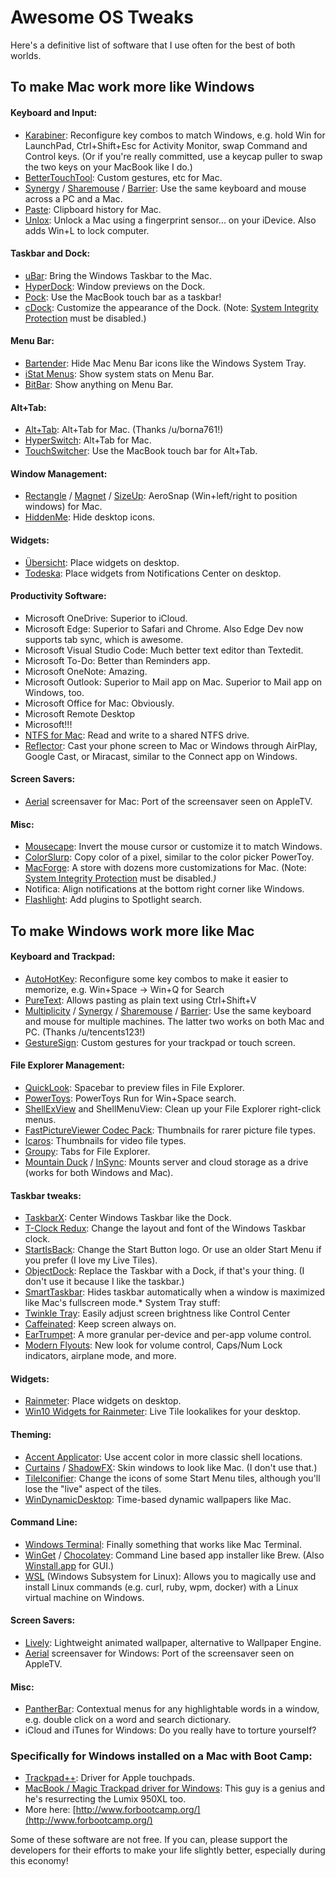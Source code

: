 # Awesome OS Tweaks

Here's a definitive list of software that I use often for the best of both worlds.

## To make Mac work more like Windows
#### Keyboard and Input:
* [Karabiner](https://karabiner-elements.pqrs.org/): Reconfigure key combos to match Windows, e.g. hold Win for LaunchPad, Ctrl+Shift+Esc for Activity Monitor, swap Command and Control keys. (Or if you're really committed, use a keycap puller to swap the two keys on your MacBook like I do.)
* [BetterTouchTool](https://folivora.ai/downloads): Custom gestures, etc for Mac.
* [Synergy](https://symless.com/synergy) / [Sharemouse](https://www.sharemouse.com/) / [Barrier](https://github.com/debauchee/barrier): Use the same keyboard and mouse across a PC and a Mac.
* [Paste](https://pasteapp.io/): Clipboard history for Mac.
* [Unlox](https://unlox.it/): Unlock a Mac using a fingerprint sensor... on your iDevice. Also adds Win+L to lock computer.
#### Taskbar and Dock:
* [uBar](https://brawersoftware.com/products/ubar): Bring the Windows Taskbar to the Mac.
* [HyperDock](https://bahoom.com/hyperdock/): Window previews on the Dock.
* [Pock](https://pock.dev/): Use the MacBook touch bar as a taskbar!
* [cDock](https://www.macenhance.com/cdock.html): Customize the appearance of the Dock. (Note: [System Integrity Protection](https://www.macenhance.com/blog/2020/sip.html) must be disabled.)
#### Menu Bar:
* [Bartender](https://www.macbartender.com/): Hide Mac Menu Bar icons like the Windows System Tray.
* [iStat Menus](https://bjango.com/mac/istatmenus/): Show system stats on Menu Bar.
* [BitBar](https://github.com/matryer/bitbar-plugins): Show anything on Menu Bar.
#### Alt+Tab:
* [Alt+Tab](https://alt-tab-macos.netlify.app/): Alt+Tab for Mac. (Thanks /u/borna761!)
* [HyperSwitch](https://bahoom.com/hyperswitch): Alt+Tab for Mac.
* [TouchSwitcher](https://hazeover.com/touchswitcher.html): Use the MacBook touch bar for Alt+Tab.
#### Window Management:
* [Rectangle](https://rectangleapp.com/) / [Magnet](https://apps.apple.com/us/app/magnet/id441258766?mt=12) / [SizeUp](https://www.irradiatedsoftware.com/sizeup/): AeroSnap (Win+left/right to position windows) for Mac.
* [HiddenMe](https://apps.apple.com/us/app/hiddenme/id467040476?mt=12): Hide desktop icons.
#### Widgets:
* [Übersicht](http://tracesof.net/uebersicht/): Place widgets on desktop.
* [Todeska](https://www.macenhance.com/todeska.html): Place widgets from Notifications Center on desktop.
#### Productivity Software:
* Microsoft OneDrive: Superior to iCloud.
* Microsoft Edge: Superior to Safari and Chrome. Also Edge Dev now supports tab sync, which is awesome.
* Microsoft Visual Studio Code: Much better text editor than Textedit.
* Microsoft To-Do: Better than Reminders app.
* Microsoft OneNote: Amazing.
* Microsoft Outlook: Superior to Mail app on Mac. Superior to Mail app on Windows, too.
* Microsoft Office for Mac: Obviously.
* Microsoft Remote Desktop
* Microsoft!!!
* [NTFS for Mac](https://www.paragon-software.com/home/ntfs-mac/): Read and write to a shared NTFS drive.
* [Reflector](https://www.airsquirrels.com/reflector): Cast your phone screen to Mac or Windows through AirPlay, Google Cast, or Miracast, similar to the Connect app on Windows.
#### Screen Savers:
* [Aerial](https://aerialscreensaver.github.io/) screensaver for Mac: Port of the screensaver seen on AppleTV.
#### Misc:
* [Mousecape](https://github.com/alexzielenski/Mousecape): Invert the mouse cursor or customize it to match Windows.
* [ColorSlurp](https://colorslurp.com/): Copy color of a pixel, similar to the color picker PowerToy.
* [MacForge](https://www.macenhance.com/macforge.html): A store with dozens more customizations for Mac. (Note: [System Integrity Protection](https://www.macenhance.com/blog/2020/sip.html) must be disabled.*)*
* Notifica: Align notifications at the bottom right corner like Windows.
* [Flashlight](https://github.com/w0lfschild/Flashlight): Add plugins to Spotlight search.
 
## To make Windows work more like Mac
#### Keyboard and Trackpad:
* [AutoHotKey](https://www.autohotkey.com/): Reconfigure some key combos to make it easier to memorize, e.g. Win+Space -> Win+Q for Search
* [PureText](https://www.microsoft.com/en-us/p/puretext/9pkjv6319qtl): Allows pasting as plain text using Ctrl+Shift+V
* [Multiplicity](https://www.stardock.com/products/multiplicity/) / [Synergy](https://symless.com/synergy) / [Sharemouse](https://www.sharemouse.com/) / [Barrier](https://github.com/debauchee/barrier): Use the same keyboard and mouse for multiple machines. The latter two works on both Mac and PC. (Thanks /u/tencents123!)
* [GestureSign](https://gesturesign.win/): Custom gestures for your trackpad or touch screen.
#### File Explorer Management:
* [QuickLook](https://www.microsoft.com/en-us/p/quicklook/9nv4bs3l1h4s): Spacebar to preview files in File Explorer.
* [PowerToys](https://github.com/microsoft/PowerToys): PowerToys Run for Win+Space search.
* [ShellExView](https://www.nirsoft.net/utils/shexview.html) and ShellMenuView: Clean up your File Explorer right-click menus.
* [FastPictureViewer Codec Pack](http://www.fastpictureviewer.com/codecs/): Thumbnails for rarer picture file types.
* [Icaros](https://www.videohelp.com/software/Icaros): Thumbnails for video file types.
* [Groupy](https://www.stardock.com/products/groupy/): Tabs for File Explorer.
* [Mountain Duck](https://mountainduck.io/) / [InSync](https://www.insynchq.com/): Mounts server and cloud storage as a drive (works for both Windows and Mac).
#### Taskbar tweaks:
* [TaskbarX](https://www.microsoft.com/en-us/p/taskbarx/9pcmz6bxk8gh): Center Windows Taskbar like the Dock.
* [T-Clock Redux](https://github.com/White-Tiger/T-Clock): Change the layout and font of the Windows Taskbar clock.
* [StartIsBack](https://startisback.com/): Change the Start Button logo. Or use an older Start Menu if you prefer (I love my Live Tiles).
* [ObjectDock](https://www.stardock.com/products/objectdock/): Replace the Taskbar with a Dock, if that's your thing. (I don't use it because I like the taskbar.)
* [SmartTaskbar](https://github.com/ChanpleCai/SmartTaskbar): Hides taskbar automatically when a window is maximized like Mac's fullscreen mode.* System Tray stuff:
* [Twinkle Tray](https://twinkletray.com/): Easily adjust screen brightness like Control Center
* [Caffeinated](http://desmondbrand.com/caffeinated/): Keep screen always on.
* [EarTrumpet](https://eartrumpet.app/): A more granular per-device and per-app volume control.
* [Modern Flyouts](https://www.microsoft.com/en-us/p/modernflyouts-preview/9mt60qv066rp): New look for volume control, Caps/Num Lock indicators, airplane mode, and more.
#### Widgets:
* [Rainmeter](https://www.rainmeter.net/): Place widgets on desktop.
* [Win10 Widgets for Rainmeter](https://win10widgets.com/): Live Tile lookalikes for your desktop.
#### Theming:
* [Accent Applicator](https://www.microsoft.com/en-us/p/accent-applicator/9mv99lwl2hk5): Use accent color in more classic shell locations.
* [Curtains](https://www.stardock.com/products/curtains/) / [ShadowFX](https://www.stardock.com/products/shadowfx/): Skin windows to look like Mac. (I don't use that.)
* [TileIconifier](https://github.com/Jonno12345/TileIconifier/releases): Change the icons of some Start Menu tiles, although you'll lose the "live" aspect of the tiles.
* [WinDynamicDesktop](https://www.microsoft.com/en-us/p/windynamicdesktop/9nm8n7dq3z5f): Time-based dynamic wallpapers like Mac.
#### Command Line:
* [Windows Terminal](https://www.microsoft.com/en-us/p/windows-terminal/9n0dx20hk701): Finally something that works like Mac Terminal.
* [WinGet](https://github.com/microsoft/winget-cli) / [Chocolatey](https://chocolatey.org/): Command Line based app installer like Brew. (Also [Winstall.app](https://winstall.app/) for GUI.)
* [WSL](https://docs.microsoft.com/en-us/windows/wsl/) (Windows Subsystem for Linux): Allows you to magically use and install Linux commands (e.g. curl, ruby, wpm, docker) with a Linux virtual machine on Windows.
#### Screen Savers:
* [Lively](https://www.microsoft.com/en-us/p/lively-wallpaper/9ntm2qc6qws7?activetab=pivot:overviewtab&atc=true): Lightweight animated wallpaper, alternative to Wallpaper Engine.
* [Aerial](https://github.com/cDima/Aerial/) screensaver for Windows: Port of the screensaver seen on AppleTV.
#### Misc:
* [PantherBar](https://www.microsoft.com/en-us/p/pantherbar/9npz2tvkjvt7?atc=true): Contextual menus for any highlightable words in a window, e.g. double click on a word and search dictionary.
* iCloud and iTunes for Windows: Do you really have to torture yourself?

### Specifically for Windows installed on a Mac with Boot Camp:
* [Trackpad++](http://trackpad.forbootcamp.org/): Driver for Apple touchpads.
* [MacBook / Magic Trackpad driver for Windows](https://github.com/imbushuo/mac-precision-touchpad): This guy is a genius and he's resurrecting the Lumix 950XL too.
* More here: [http://www.forbootcamp.org/](http://www.forbootcamp.org/)


Some of these software are not free. If you can, please support the developers for their efforts to make your life slightly better, especially during this economy!
